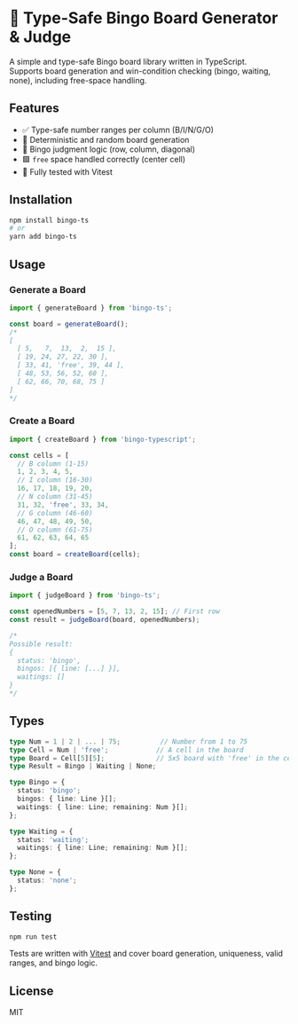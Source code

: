 # 🎯 Type-Safe Bingo Board Generator & Judge

A simple and type-safe Bingo board library written in TypeScript.  
Supports board generation and win-condition checking (bingo, waiting, none), including free-space handling.

## Features

- ✅ Type-safe number ranges per column (B/I/N/G/O)
- 🎲 Deterministic and random board generation
- 🧠 Bingo judgment logic (row, column, diagonal)
- 🟩 `free` space handled correctly (center cell)
- 🧪 Fully tested with Vitest

## Installation

```bash
npm install bingo-ts
# or
yarn add bingo-ts
````

## Usage

### Generate a Board

```ts
import { generateBoard } from 'bingo-ts';

const board = generateBoard();
/*
[
  [ 5,   7,  13,  2,  15 ],
  [ 19, 24, 27, 22, 30 ],
  [ 33, 41, 'free', 39, 44 ],
  [ 48, 53, 56, 52, 60 ],
  [ 62, 66, 70, 68, 75 ]
]
*/
```

### Create a Board

```ts
import { createBoard } from 'bingo-typescript';

const cells = [
  // B column (1-15)
  1, 2, 3, 4, 5,
  // I column (16-30)
  16, 17, 18, 19, 20,
  // N column (31-45)
  31, 32, 'free', 33, 34,
  // G column (46-60)
  46, 47, 48, 49, 50,
  // O column (61-75)
  61, 62, 63, 64, 65
];
const board = createBoard(cells);
```

### Judge a Board

```ts
import { judgeBoard } from 'bingo-ts';

const openedNumbers = [5, 7, 13, 2, 15]; // First row
const result = judgeBoard(board, openedNumbers);

/*
Possible result:
{
  status: 'bingo',
  bingos: [{ line: [...] }],
  waitings: []
}
*/
```

## Types

```ts
type Num = 1 | 2 | ... | 75;          // Number from 1 to 75
type Cell = Num | 'free';            // A cell in the board
type Board = Cell[5][5];             // 5x5 board with 'free' in the center
type Result = Bingo | Waiting | None;

type Bingo = {
  status: 'bingo';
  bingos: { line: Line }[];
  waitings: { line: Line; remaining: Num }[];
};

type Waiting = {
  status: 'waiting';
  waitings: { line: Line; remaining: Num }[];
};

type None = {
  status: 'none';
};
```

## Testing

```bash
npm run test
```

Tests are written with [Vitest](https://vitest.dev/) and cover board generation, uniqueness, valid ranges, and bingo logic.

## License

MIT
